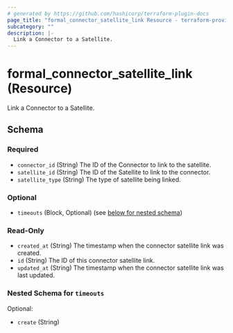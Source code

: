 ```yaml
---
# generated by https://github.com/hashicorp/terraform-plugin-docs
page_title: "formal_connector_satellite_link Resource - terraform-provider-formal"
subcategory: ""
description: |-
  Link a Connector to a Satellite.
---
```


# formal_connector_satellite_link (Resource)

Link a Connector to a Satellite.



<!-- schema generated by tfplugindocs -->
## Schema

### Required

- `connector_id` (String) The ID of the Connector to link to the satellite.
- `satellite_id` (String) The ID of the Satellite to link to the connector.
- `satellite_type` (String) The type of satellite being linked.

### Optional

- `timeouts` (Block, Optional) (see [below for nested schema](#nestedblock--timeouts))

### Read-Only

- `created_at` (String) The timestamp when the connector satellite link was created.
- `id` (String) The ID of this connector satellite link.
- `updated_at` (String) The timestamp when the connector satellite link was last updated.

<a id="nestedblock--timeouts"></a>
### Nested Schema for `timeouts`

Optional:

- `create` (String)
